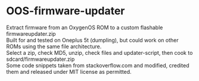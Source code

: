 # OOS-firmware-updater
Extract firmware from an OxygenOS ROM to a custom flashable firmwareupdater.zip  
Built for and tested on Oneplus 5t (dumpling), but could work on other ROMs using the same file architecture.  
Select a zip, check MD5, unzip, check files and updater-script, then cook to sdcard/firmwareupdater.zip  
Some code snippets taken from stackoverflow.com and modified, credited them and released under MIT license as permitted.  
